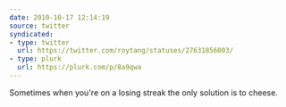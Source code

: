 ```yaml
---
date: 2010-10-17 12:14:19
source: twitter
syndicated:
- type: twitter
  url: https://twitter.com/roytang/statuses/27631856003/
- type: plurk
  url: https://plurk.com/p/8a9qwa
---
```


Sometimes when you're on a losing streak the only solution is to cheese.